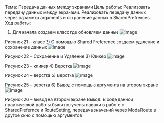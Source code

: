 Тема: Передача данных между экранами
Цель работы: Реализовать передачу данных между экранами.
Реализовать передачу данных через параметр arguments и сохранение данных в SharedPrefrences.
Ход работы: 
1)	Для начала создаем класс где обновляем данные
 ![image](https://user-images.githubusercontent.com/96495867/207605108-5222cf94-c646-4756-a6ff-893b01bc1b9a.png)

Рисунок 21 – класс
2)	С помощью Shared Preference создаем удаление и сохранение данных
 ![image](https://user-images.githubusercontent.com/96495867/207605125-73c9e464-43f3-4b35-a1a3-ef1151ef0815.png)

Рисунок 22 – Сохранение и Удаление
3)	Кликер
 ![image](https://user-images.githubusercontent.com/96495867/207605146-b02eae0d-6f3a-47bf-976f-385232ce33c4.png)

Рисунок 23 – кликер
4)	Верстка
 ![image](https://user-images.githubusercontent.com/96495867/207605180-21913b28-911b-449a-8b29-46dd2fabadfd.png)

Рисунок 24 – верстка
5)	Верстка 
 ![image](https://user-images.githubusercontent.com/96495867/207605199-2e9340cc-0816-4217-8a6e-d8cc8b99ac98.png)

Рисунок 25 – верстка
6)	Вывод с помощью аргумента на втором экране
 ![image](https://user-images.githubusercontent.com/96495867/207605219-7eb0a07e-1290-46c8-b8bc-7292de7e645d.png)

Рисунок 26 – вывод на втором экране
Вывод: В ходе данной практической работы были получены навыки в работе с SharedPrefernce и RouteSetting, передача значений через ModalRoute в другое окно с помощью аргументов
